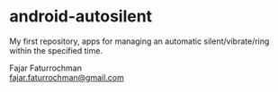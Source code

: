 android-autosilent
==================

My first repository, apps for managing an automatic silent/vibrate/ring within the specified time.

Fajar Faturrochman <br/>
fajar.faturrochman@gmail.com

